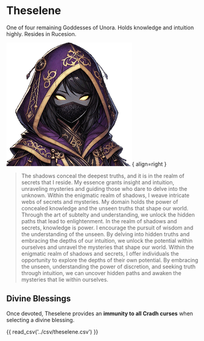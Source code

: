 # Theselene

One of four remaining Goddesses of Unora. Holds knowledge and intuition highly. Resides in Rucesion.

![Theselene](../assets/theselene.png){ align=right }
> The shadows conceal the deepest truths, and it is in the realm of secrets that I reside. My essence grants insight and intuition, unraveling mysteries and guiding those who dare to delve into the unknown. Within the enigmatic realm of shadows, I weave intricate webs of secrets and mysteries. My domain holds the power of concealed knowledge and the unseen truths that shape our world. Through the art of subtelty and understanding, we unlock the hidden paths that lead to enlightenment. In the realm of shadows and secrets, knowledge is power. I encourage the pursuit of wisdom and the understanding of the unseen. By delving into hidden truths and embracing the depths of our intuition, we unlock the potential within ourselves and unravel the mysteries that shape our world. Within the enigmatic realm of shadows and secrets, I offer individuals the opportunity to explore the depths of their own potential. By embracing the unseen, understanding the power of discretion, and seeking truth through intuition, we can uncover hidden paths and awaken the mysteries that lie within ourselves.

## Divine Blessings

Once devoted, Theselene provides an **immunity to all Cradh curses** when selecting a divine blessing.

{{ read_csv('../csv/theselene.csv') }}
